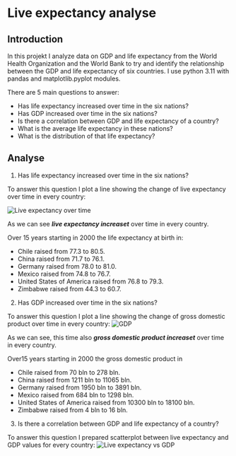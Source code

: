 # Live expectancy analyse

## Introduction

In this projekt I analyze data on GDP and life expectancy from the World Health Organization and the World Bank to try and identify the relationship between the GDP and life expectancy of six countries.
I use python 3.11 with pandas and matplotlib.pyplot modules.

There are 5 main questions to answer:
+ Has life expectancy increased over time in the six nations?
+ Has GDP increased over time in the six nations?
+ Is there a correlation between GDP and life expectancy of a country?
+ What is the average life expectancy in these nations?
+ What is the distribution of that life expectancy?

## Analyse

1. Has life expectancy increased over time in the six nations?

To answer this question I plot a line showing the change of live expectancy over time in every country:

![Live expectancy over time](https://github.com/GrzegorzCiepiel/Live_Expectancy_Project/assets/135313652/7cf69d7a-8c67-428e-a007-a3e969185011)

As we can see ***live expectancy increaset*** over time in every country.

Over 15 years starting in 2000 the life expectancy at birth in:
+ Chile raised from 77.3 to 80.5.
+ China raised from 71.7 to 76.1.
+ Germany raised from 78.0 to 81.0.
+ Mexico raised from 74.8 to 76.7.
+ United States of America raised from 76.8 to 79.3.
+ Zimbabwe raised from 44.3 to 60.7.

2. Has GDP increased over time in the six nations?

To answer this question I plot a line showing the change of gross domestic product over time in every country:
![GDP](https://github.com/GrzegorzCiepiel/Live_Expectancy_Project/assets/135313652/fcb2bb34-c4a6-4ed4-b6e8-f3c8b77b9076)

As we can see, this time also ***gross domestic product increaset*** over time in every country.

Over15 years starting in 2000 the gross domestic product in 
+ Chile raised from 70 bln to 278 bln.
+ China raised from 1211 bln to 11065 bln.
+ Germany raised from 1950 bln to 3891 bln.
+ Mexico raised from 684 bln to 1298 bln.
+ United States of America raised from 10300 bln to 18100 bln.
+ Zimbabwe raised from 4 bln to 16 bln.

3. Is there a correlation between GDP and life expectancy of a country?

To answer this question I prepared scatterplot between live expectancy and GDP values for every country:
![Live expectancy vs GDP](https://github.com/GrzegorzCiepiel/Live_Expectancy_Project/assets/135313652/259e8706-06f3-467b-88ec-591dd7f509b4)
